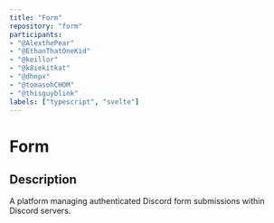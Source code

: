 ```yaml
---
title: "Form"
repository: "form"
participants:
- "@AlexthePear"
- "@EthanThatOneKid"
- "@keillor"
- "@k8iekitkat"
- "@dhnpx"
- "@tomasohCHOM"
- "@thisguyblink"
labels: ["typescript", "svelte"]
---
```


# Form

## Description

A platform managing authenticated Discord form submissions within Discord
servers.
